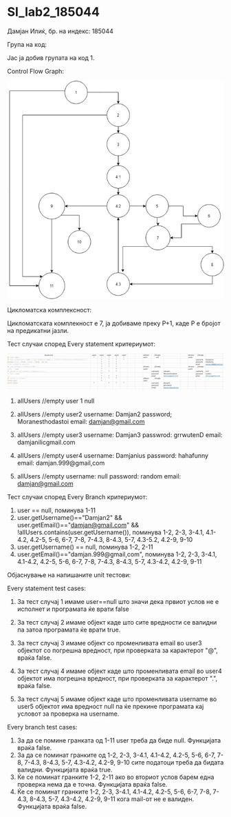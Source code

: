 # SI_lab2_185044
Дамјан Илиќ, бр. на индекс: 185044

Група на код:

Јас ја добив групата на код 1.


Control Flow Graph:

![Control Flow Graph](https://github.com/Minatour123/SI_lab2_185044/raw/master/SIlab2_185044.jpg)


Цикломатска комплексност:

Цикломатската комплекност е 7, ја добиваме преку P+1, каде P е бројот на предикатни јазли.


Тест случаи според Every statement критериумот: 

![Every Statement Test Cases](https://github.com/Minatour123/SI_lab2_185044/raw/master/everyteststatement.JPG)

1. allUsers //empty
user 1      null

2. allUsers //empty
user2
username: Damjan2
password; Moranesthodastoi
email: damjan@gmail.com

3. allUsers //empty
user3
username: Damjan3
passwrod: grrwutenD
email: damjanilicgmail.com

4. allUsers //empty
user4
username: Damjanius
password: hahafunny
email: damjan.999@gmail,com

5. allUsers //empty
username: null
password: random
email: damjan@gmail.com
 
 
Тест случаи според Every Branch критериумот:
1. user == null, поминува 1-11
2. user.getUsername()=="Damjan2" && user.getEmail()=="damjan@gmail.com" && !allUsers.contains(user.getUsername()), поминува 1-2, 2-3, 3-4.1, 4.1-4.2, 4.2-5, 5-6, 6-7, 7-8, 7-4.3, 8-4.3, 5-7, 4.3-5.2, 4.2-9, 9-10
3. user.getUsername() == null, поминува 1-2, 2-11
4. user.getEmail()=="damjan.999@gmail,com", поминува 1-2, 2-3, 3-4.1, 4.1-4.2, 4.2-5, 5-6, 6-7, 7-8, 7-4.3, 8-4.3, 5-7, 4.3-4.2, 4.2-9, 9-11


Објаснување на напишаните unit тестови:

Every statement test cases:
1. За тест случај 1 имаме user==null што значи дека првиот услов не е исполнет и програмата ќе врати false

2. За тест случај 2 имaме објект каде што сите вредности се валидни па затоа програмата ќе врати true.

3. За тест случај 3 имаме објект со променливата email во user3 објектот со погрешна вредност, при проверката за карактерот "@", враќа false.

4. За тест случај 4 имаме објект каде што променливата email во user4 објектот има погрешна вредност, при проверката за карактерот ".", враќа false.


5. За тест случај 5 имаме објект каде што променливата username во user5 објектот има вредност null па ќе прекине програмата кај условот за проверка на username. 

Every branch test cases:
1. За да се помине гранката од 1-11 user треба да биде null. Функцијата враќа false.
2. За да се поминат гранките од 1-2, 2-3, 3-4.1, 4.1-4.2, 4.2-5, 5-6, 6-7, 7-8, 7-4.3, 8-4.3, 5-7, 4.3-4.2, 4.2-9, 9-10 сите податоци треба да бидата валидни. Функцијата враќа true.
3. Ќе се поминат гранките 1-2, 2-11 ако во вториот услов барем една проверка нема да е точна. Функцијата враќа false.
4. Ќе се поминат гранките 1-2, 2-3, 3-4.1, 4.1-4.2, 4.2-5, 5-6, 6-7, 7-8, 7-4.3, 8-4.3, 5-7, 4.3-4.2, 4.2-9, 9-11 кога mail-от не е валиден. Функцијата враќа false.
